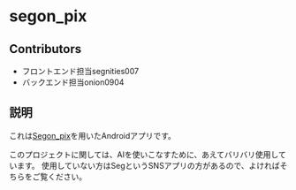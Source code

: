 # segon_pix

## Contributors
- フロントエンド担当segnities007
- バックエンド担当onion0904

## 説明
これは[Segon_pix](https://github.com/onion0904/segon_pix)を用いたAndroidアプリです。

このプロジェクトに関しては、AIを使いこなすために、あえてバリバリ使用しています。
使用していない方はSegというSNSアプリの方があるので、よければそちらをご覧ください。
